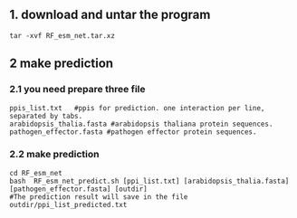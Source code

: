 ## 1. download and untar the program
```
tar -xvf RF_esm_net.tar.xz
```

## 2 make prediction
### 2.1 you need prepare three file
```
ppis_list.txt   #ppis for prediction. one interaction per line, separated by tabs.
arabidopsis_thalia.fasta #arabidopsis thaliana protein sequences.
pathogen_effector.fasta #pathogen effector protein sequences.
```
### 2.2 make prediction
```
cd RF_esm_net
bash  RF_esm_net_predict.sh [ppi_list.txt] [arabidopsis_thalia.fasta] [pathogen_effector.fasta] [outdir]
#The prediction result will save in the file outdir/ppi_list_predicted.txt
```
